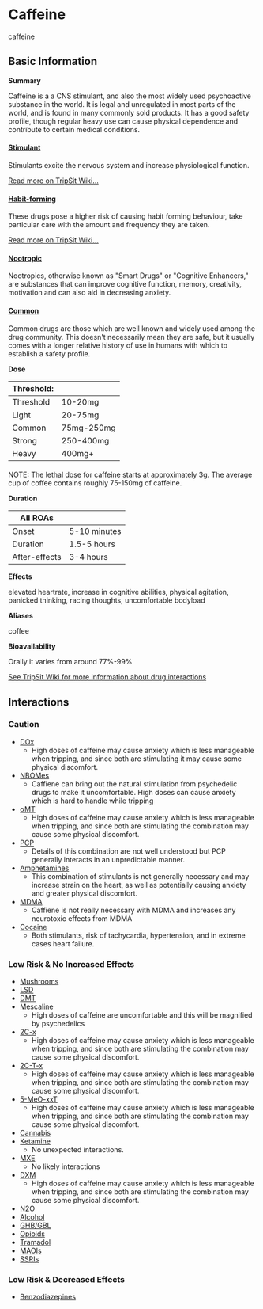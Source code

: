 # Caffeine

caffeine

## Basic Information

**Summary**

Caffeine is a a CNS stimulant, and also the most widely used psychoactive substance in the world. It is legal and unregulated in most parts of the world, and is found in many commonly sold products. It has a good safety profile, though regular heavy use can cause physical dependence and contribute to certain medical conditions.

#### [Stimulant](/category/stimulant)

Stimulants excite the nervous system and increase physiological function.

[Read more on TripSit Wiki...](#{category.wiki})

#### [Habit-forming](/category/habit-forming)

These drugs pose a higher risk of causing habit forming behaviour, take particular care with the amount and frequency they are taken.

[Read more on TripSit Wiki...](#{category.wiki})

#### [Nootropic](/category/nootropic)

Nootropics, otherwise known as "Smart Drugs" or "Cognitive Enhancers," are substances that can improve cognitive function, memory, creativity, motivation and can also aid in decreasing anxiety.

#### [Common](/category/common)

Common drugs are those which are well known and widely used among the drug community. This doesn't necessarily mean they are safe, but it usually comes with a longer relative history of use in humans with which to establish a safety profile.

**Dose**

| Threshold: |            |
| ---------- | ---------- |
| Threshold  | 10-20mg    |
| Light      | 20-75mg    |
| Common     | 75mg-250mg |
| Strong     | 250-400mg  |
| Heavy      | 400mg+     |

#### 

 NOTE: The lethal dose for caffeine starts at approximately 3g. The average cup of coffee contains roughly 75-150mg of caffeine.

**Duration**

| All ROAs      |              |
| ------------- | ------------ |
| Onset         | 5-10 minutes |
| Duration      | 1.5-5 hours  |
| After-effects | 3-4 hours    |

**Effects**

elevated heartrate, increase in cognitive abilities, physical agitation, panicked thinking, racing thoughts, uncomfortable bodyload

**Aliases**

coffee  

**Bioavailability**

Orally it varies from around 77%-99%

[See TripSit Wiki for more information about drug interactions](http://combo.tripsit.me/)

## Interactions

### Caution

* [DOx](https://wiki.tripsit.me/wiki/DOx)  
   * High doses of caffeine may cause anxiety which is less manageable when tripping, and since both are stimulating it may cause some physical discomfort.
* [NBOMes](https://wiki.tripsit.me/wiki/NBOMes)  
   * Caffiene can bring out the natural stimulation from psychedelic drugs to make it uncomfortable. High doses can cause anxiety which is hard to handle while tripping
* [αMT](/amt)  
   * High doses of caffeine may cause anxiety which is less manageable when tripping, and since both are stimulating the combination may cause some physical discomfort.
* [PCP](/pcp)  
   * Details of this combination are not well understood but PCP generally interacts in an unpredictable manner.
* [Amphetamines](https://wiki.tripsit.me/wiki/Amphetamine)  
   * This combination of stimulants is not generally necessary and may increase strain on the heart, as well as potentially causing anxiety and greater physical discomfort.
* [MDMA](/mdma)  
   * Caffiene is not really necessary with MDMA and increases any neurotoxic effects from MDMA
* [Cocaine](/cocaine)  
   * Both stimulants, risk of tachycardia, hypertension, and in extreme cases heart failure.

### Low Risk & No Increased Effects

* [Mushrooms](/mushrooms)
* [LSD](/lsd)
* [DMT](/dmt)
* [Mescaline](/mescaline)  
   * High doses of caffeine are uncomfortable and this will be magnified by psychedelics
* [2C-x](https://wiki.tripsit.me/wiki/2C-X)  
   * High doses of caffeine may cause anxiety which is less manageable when tripping, and since both are stimulating the combination may cause some physical discomfort.
* [2C-T-x](https://wiki.tripsit.me/wiki/2C-X)  
   * High doses of caffeine may cause anxiety which is less manageable when tripping, and since both are stimulating the combination may cause some physical discomfort.
* [5-MeO-xxT](https://wiki.tripsit.me/wiki/5-MeO-DMT)  
   * High doses of caffeine may cause anxiety which is less manageable when tripping, and since both are stimulating the combination may cause some physical discomfort.
* [Cannabis](/cannabis)
* [Ketamine](/ketamine)  
   * No unexpected interactions.
* [MXE](/mxe)  
   * No likely interactions
* [DXM](/dxm)  
   * High doses of caffeine may cause anxiety which is less manageable when tripping, and since both are stimulating the combination may cause some physical discomfort.
* [N2O](/nitrous)
* [Alcohol](/alcohol)
* [GHB/GBL](https://wiki.tripsit.me/wiki/GHB)
* [Opioids](https://wiki.tripsit.me/wiki/Opioids)
* [Tramadol](/tramadol)
* [MAOIs](https://wiki.tripsit.me/wiki/Antidepressants#MAOIs)
* [SSRIs](https://wiki.tripsit.me/wiki/Antidepressants#SSRIs)

### Low Risk & Decreased Effects

* [Benzodiazepines](https://wiki.tripsit.me/wiki/Benzodiazepines)